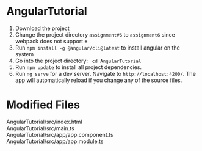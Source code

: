 # AngularTutorial

1. Download the project
2. Change the project directory `assignment#6` to `assignment6` since webpack does not support `#`
3. Run `npm install -g @angular/cli@latest` to install angular on the system
4. Go into the project directory: ` cd AngularTutorial`
5. Run `npm update` to install all project dependencies.
6. Run `ng serve` for a dev server. Navigate to `http://localhost:4200/`. The app will automatically reload if you change any of the source files.


# **Modified Files** <br />
AngularTutorial/src/index.html <br />
AngularTutorial/src/main.ts <br />
AngularTutorial/src/app/app.component.ts <br />
AngularTutorial/src/app/app.module.ts <br />







